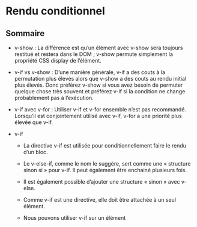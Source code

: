 # Rendu conditionnel

## Sommaire

* v-show : La différence est qu’un élément avec v-show sera toujours restitué et restera dans le DOM ; v-show permute simplement la propriété CSS display de l’élément.

* v-if vs v-show : D’une manière générale, v-if a des couts à la permutation plus élevés alors que v-show a des couts au rendu initial plus élevés. Donc préférez v-show si vous avez besoin de permuter quelque chose très souvent et préférez v-if si la condition ne change probablement pas à l’exécution.

* v-if avec v-for : Utiliser v-if et v-for ensemble n’est pas recommandé. Lorsqu’il est conjointement utilisé avec v-if, v-for a une priorité plus élevée que v-if.

* v-if

    * La directive v-if est utilisée pour conditionnellement faire le rendu d’un bloc.
    
    * Le v-else-if, comme le nom le suggère, sert comme une « structure sinon si » pour v-if. Il peut également être enchainé plusieurs fois.

    * Il est également possible d’ajouter une structure « sinon » avec v-else.

    * Comme v-if est une directive, elle doit être attachée à un seul élément.

    * Nous pouvons utiliser v-if sur un élément <template>, qui sert d’enveloppe invisible. C'est pour plusieurs éléments.

    * Contrôle des éléments réutilisables avec key.

## v-if

La directive v-if est utilisée pour conditionnellement faire le rendu d’un bloc. Le rendu du bloc sera effectué uniquement si l’expression de la directive retourne une valeur évaluée à vrai.

Il est également possible d’ajouter une structure « sinon » avec v-else :

```javascript
<h1 v-if="awesome">Vue est extraordinaire !</h1>
<h1 v-else>Oh non !</h1>
```

### Groupes conditionnels avec v-if dans un <template>

Comme v-if est une directive, elle doit être attachée à un seul élément. Mais comment faire si nous voulons permuter plusieurs éléments ? Dans ce cas, nous pouvons utiliser v-if sur un élément <template>, qui sert d’enveloppe invisible. Le résultat final rendu n’inclura pas l’élément <template>.

```javascript
<template v-if="ok">
  <h1>Titre</h1>
  <p>Paragraphe 1</p>
  <p>Paragraphe 2</p>
</template>
```

### v-else

Vous pouvez utiliser la directive v-else pour indiquer une « structure sinon » pour v-if. Un élément v-else doit immédiatement suivre un élément v-if ou un élément v-else-if (sinon il ne sera pas reconnu).

### v-else-if

> Nouveau dans la 2.1.0+

Le v-else-if, comme le nom le suggère, sert comme une « structure sinon si » pour v-if. Il peut également être enchainé plusieurs fois :

```javascript
<div v-if="type === 'A'">
  A
</div>
<div v-else-if="type === 'B'">
  B
</div>
<div v-else-if="type === 'C'">
  C
</div>
<div v-else>
  Ni A, ni B et ni C
</div>
```

Semblable à v-else, un élément v-else-if doit immédiatement suivre un élément v-if ou un élément v-else-if.

### Contrôle des éléments réutilisables avec key

Vue tente de restituer les éléments aussi efficacement que possible, en les réutilisant souvent au lieu de faire de la restitution à partir de zéro. En plus de permettre à Vue d’être très rapide, cela peut avoir quelques avantages utiles. Par exemple, si vous autorisez les utilisateurs à choisir entre plusieurs types de connexion :

```javascript
<template v-if="loginType === 'username'">
  <label>Nom d'utilisateur</label>
  <input placeholder="Entrez votre nom d'utilisateur">
</template>
<template v-else>
  <label>Email</label>
  <input placeholder="Entrez votre adresse email">
</template>
```

Le fait de changer de loginType dans le code ci-dessus n’effacera pas ce que l’utilisateur a déjà saisi. Puisque les deux templates utilisent les mêmes éléments, le <input> n’est pas remplacé (juste son placeholder).

Ce n’est pas toujours souhaitable cependant, c’est pourquoi Vue vous offre un moyen de dire, « Ces deux éléments sont complètement distincts, ne les réutilise pas ». Ajoutez juste un attribut key avec des valeurs uniques :

```javascript
<template v-if="loginType === 'username'">
  <label>Nom d'utilisateur</label>
  <input placeholder="Entrez votre nom d'utilisateur" key="username-input">
</template>
<template v-else>
  <label>Email</label>
  <input placeholder="Entrez votre adresse email" key="email-input">
</template>
```

Remarquez que les éléments <label> sont réutilisés efficacement, car ils n’ont pas d’attributs key.

## v-show

Une autre option pour afficher conditionnellement un élément est la directive v-show. L’utilisation est en grande partie la même :

```javascript
<h1 v-show="ok">Bonjour !</h1>
```

La différence est qu’un élément avec v-show sera toujours restitué et restera dans le DOM ; v-show permute simplement la propriété CSS display de l’élément.

> Notez que v-show ne prend pas en charge la syntaxe de l’élément <template> et ne fonctionne pas avec v-else.

## v-if vs v-show

v-if est un « vrai » rendu conditionnel car il garantit que les écouteurs d’évènements et les composants enfants à l’intérieur de la structure conditionnelle sont correctement détruits et recréés lors des permutations.

v-if est également paresseux : si la condition est fausse sur le rendu initial, il ne fera rien (la structure conditionnelle sera rendue quand la condition sera vraie pour la première fois).

En comparaison, v-show est beaucoup plus simple. L’élément est toujours rendu indépendamment de la condition initiale, avec juste une simple permutation basée sur du CSS.

D’une manière générale, v-if a des couts à la permutation plus élevés alors que v-show a des couts au rendu initial plus élevés. Donc préférez v-show si vous avez besoin de permuter quelque chose très souvent et préférez v-if si la condition ne change probablement pas à l’exécution.

## v-if avec v-for

> Utiliser v-if et v-for ensemble n’est pas recommandé. Consultez le guide des conventions pour plus d’informations.

Lorsqu’il est conjointement utilisé avec v-if, v-for a une priorité plus élevée que v-if. Consultez le guide du rendu de liste pour plus de détails.
